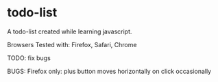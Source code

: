 # todo-list
A todo-list created while learning javascript.

Browsers Tested with: Firefox, Safari, Chrome

TODO:
fix bugs

BUGS:
Firefox only: plus button moves horizontally on click occasionally
